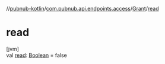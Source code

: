 //[pubnub-kotlin](../../../index.md)/[com.pubnub.api.endpoints.access](../index.md)/[Grant](index.md)/[read](read.md)

# read

[jvm]\
val [read](read.md): [Boolean](https://kotlinlang.org/api/latest/jvm/stdlib/kotlin/-boolean/index.html) = false
